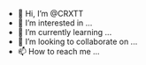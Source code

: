 - 👋 Hi, I’m @CRXTT
- 👀 I’m interested in ...
- 🌱 I’m currently learning ...
- 💞️ I’m looking to collaborate on ...
- 📫 How to reach me ...

<!---
CRXTT/CRXTT is a ✨ special ✨ repository because its `README.md` (this file) appears on your GitHub profile.
You can click the Preview link to take a look at your changes.
--->
